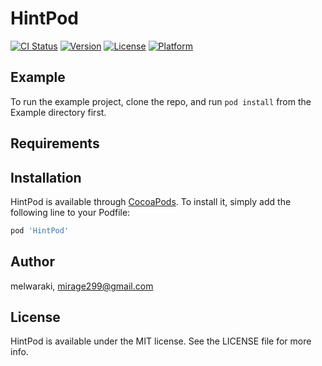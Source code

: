 # HintPod

[![CI Status](https://img.shields.io/travis/melwaraki/HintPod.svg?style=flat)](https://travis-ci.org/melwaraki/HintPod)
[![Version](https://img.shields.io/cocoapods/v/HintPod.svg?style=flat)](https://cocoapods.org/pods/HintPod)
[![License](https://img.shields.io/cocoapods/l/HintPod.svg?style=flat)](https://cocoapods.org/pods/HintPod)
[![Platform](https://img.shields.io/cocoapods/p/HintPod.svg?style=flat)](https://cocoapods.org/pods/HintPod)

## Example

To run the example project, clone the repo, and run `pod install` from the Example directory first.

## Requirements

## Installation

HintPod is available through [CocoaPods](https://cocoapods.org). To install
it, simply add the following line to your Podfile:

```ruby
pod 'HintPod'
```

## Author

melwaraki, mirage299@gmail.com

## License

HintPod is available under the MIT license. See the LICENSE file for more info.
